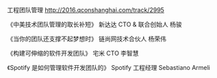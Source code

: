 工程团队管理 http://2016.qconshanghai.com/track/2995 

《中美技术团队管理的取长补短》
新达达 CTO & 联合创始人 杨骏

《当你的团队还支撑不起梦想时》
链尚网技术合伙人 杨荣伟

《构建可伸缩的软件开发团队》
宅米 CTO 李智慧

《Spotify 是如何管理软件开发团队的》
Spotify 工程经理 Sebastiano Armeli
